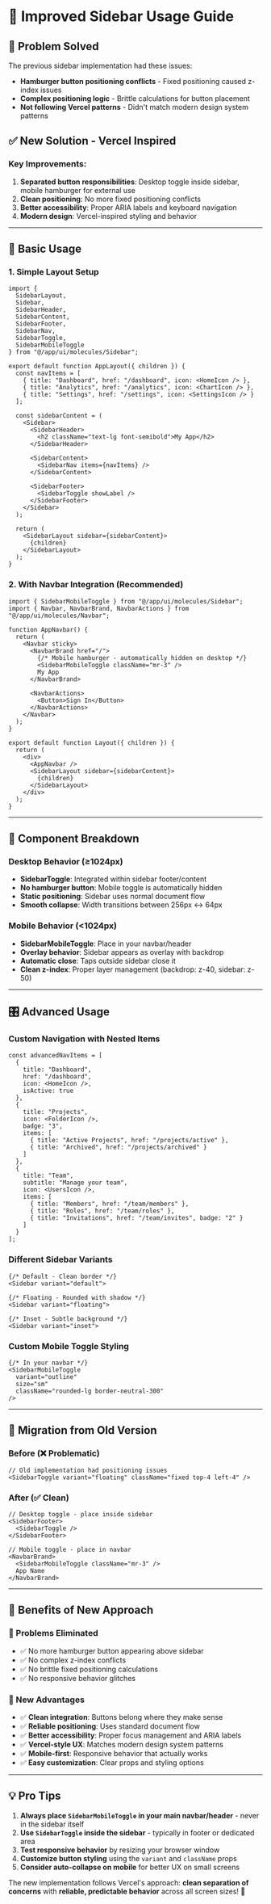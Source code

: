 # 🚀 Improved Sidebar Usage Guide

## 🎯 Problem Solved

The previous sidebar implementation had these issues:
- **Hamburger button positioning conflicts** - Fixed positioning caused z-index issues
- **Complex positioning logic** - Brittle calculations for button placement  
- **Not following Vercel patterns** - Didn't match modern design system patterns

## ✅ New Solution - Vercel Inspired

### **Key Improvements:**
1. **Separated button responsibilities**: Desktop toggle inside sidebar, mobile hamburger for external use
2. **Clean positioning**: No more fixed positioning conflicts
3. **Better accessibility**: Proper ARIA labels and keyboard navigation
4. **Modern design**: Vercel-inspired styling and behavior

---

## 📖 Basic Usage

### **1. Simple Layout Setup**

```tsx
import { 
  SidebarLayout, 
  Sidebar, 
  SidebarHeader, 
  SidebarContent, 
  SidebarFooter, 
  SidebarNav, 
  SidebarToggle,
  SidebarMobileToggle 
} from "@/app/ui/molecules/Sidebar";

export default function AppLayout({ children }) {
  const navItems = [
    { title: "Dashboard", href: "/dashboard", icon: <HomeIcon /> },
    { title: "Analytics", href: "/analytics", icon: <ChartIcon /> },
    { title: "Settings", href: "/settings", icon: <SettingsIcon /> }
  ];

  const sidebarContent = (
    <Sidebar>
      <SidebarHeader>
        <h2 className="text-lg font-semibold">My App</h2>
      </SidebarHeader>
      
      <SidebarContent>
        <SidebarNav items={navItems} />
      </SidebarContent>
      
      <SidebarFooter>
        <SidebarToggle showLabel />
      </SidebarFooter>
    </Sidebar>
  );

  return (
    <SidebarLayout sidebar={sidebarContent}>
      {children}
    </SidebarLayout>
  );
}
```

### **2. With Navbar Integration (Recommended)**

```tsx
import { SidebarMobileToggle } from "@/app/ui/molecules/Sidebar";
import { Navbar, NavbarBrand, NavbarActions } from "@/app/ui/molecules/Navbar";

function AppNavbar() {
  return (
    <Navbar sticky>
      <NavbarBrand href="/">
        {/* Mobile hamburger - automatically hidden on desktop */}
        <SidebarMobileToggle className="mr-3" />
        My App
      </NavbarBrand>
      
      <NavbarActions>
        <Button>Sign In</Button>
      </NavbarActions>
    </Navbar>
  );
}

export default function Layout({ children }) {
  return (
    <div>
      <AppNavbar />
      <SidebarLayout sidebar={sidebarContent}>
        {children}
      </SidebarLayout>
    </div>
  );
}
```

---

## 🎨 Component Breakdown

### **Desktop Behavior (≥1024px)**
- **SidebarToggle**: Integrated within sidebar footer/content
- **No hamburger button**: Mobile toggle is automatically hidden
- **Static positioning**: Sidebar uses normal document flow
- **Smooth collapse**: Width transitions between 256px ↔ 64px

### **Mobile Behavior (<1024px)**
- **SidebarMobileToggle**: Place in your navbar/header 
- **Overlay behavior**: Sidebar appears as overlay with backdrop
- **Automatic close**: Taps outside sidebar close it
- **Clean z-index**: Proper layer management (backdrop: z-40, sidebar: z-50)

---

## 🎛️ Advanced Usage

### **Custom Navigation with Nested Items**

```tsx
const advancedNavItems = [
  {
    title: "Dashboard",
    href: "/dashboard", 
    icon: <HomeIcon />,
    isActive: true
  },
  {
    title: "Projects",
    icon: <FolderIcon />,
    badge: "3",
    items: [
      { title: "Active Projects", href: "/projects/active" },
      { title: "Archived", href: "/projects/archived" }
    ]
  },
  {
    title: "Team",
    subtitle: "Manage your team",
    icon: <UsersIcon />,
    items: [
      { title: "Members", href: "/team/members" },
      { title: "Roles", href: "/team/roles" },
      { title: "Invitations", href: "/team/invites", badge: "2" }
    ]
  }
];
```

### **Different Sidebar Variants**

```tsx
{/* Default - Clean border */}
<Sidebar variant="default">

{/* Floating - Rounded with shadow */}
<Sidebar variant="floating">

{/* Inset - Subtle background */}
<Sidebar variant="inset">
```

### **Custom Mobile Toggle Styling**

```tsx
{/* In your navbar */}
<SidebarMobileToggle 
  variant="outline" 
  size="sm"
  className="rounded-lg border-neutral-300" 
/>
```

---

## 🔧 Migration from Old Version

### **Before (❌ Problematic)**
```tsx
// Old implementation had positioning issues
<SidebarToggle variant="floating" className="fixed top-4 left-4" />
```

### **After (✅ Clean)**
```tsx
// Desktop toggle - place inside sidebar
<SidebarFooter>
  <SidebarToggle />
</SidebarFooter>

// Mobile toggle - place in navbar  
<NavbarBrand>
  <SidebarMobileToggle className="mr-3" />
  App Name
</NavbarBrand>
```

---

## 🎯 Benefits of New Approach

### **🚫 Problems Eliminated**
- ✅ No more hamburger button appearing above sidebar
- ✅ No complex z-index conflicts  
- ✅ No brittle fixed positioning calculations
- ✅ No responsive behavior glitches

### **🌟 New Advantages**
- ✅ **Clean integration**: Buttons belong where they make sense
- ✅ **Reliable positioning**: Uses standard document flow  
- ✅ **Better accessibility**: Proper focus management and ARIA labels
- ✅ **Vercel-style UX**: Matches modern design system patterns
- ✅ **Mobile-first**: Responsive behavior that actually works
- ✅ **Easy customization**: Clear props and styling options

---

## 💡 Pro Tips

1. **Always place `SidebarMobileToggle` in your main navbar/header** - never in the sidebar itself
2. **Use `SidebarToggle` inside the sidebar** - typically in footer or dedicated area  
3. **Test responsive behavior** by resizing your browser window
4. **Customize button styling** using the `variant` and `className` props
5. **Consider auto-collapse on mobile** for better UX on small screens

The new implementation follows Vercel's approach: **clean separation of concerns** with **reliable, predictable behavior** across all screen sizes! 🎉